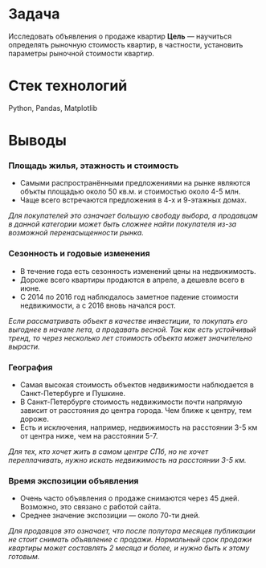 # Задача
Исследовать объявления о продаже квартир
**Цель** — научиться определять рыночную стоимость квартир, в частности, установить параметры рыночной стоимости квартир.

# Стек технологий
Python, Pandas, Matplotlib

# Выводы
### Площадь жилья, этажность и стоимость
* Самыми распространёнными предложениями на рынке являются объкты площадью около 50 кв.м. и стоимостью около 4-5 млн.
* Чаще всего встречаются предложения в 4-х и 9-этажных домах.

*Для покупателей это означает большую свободу выбора, а продавцам в данной категории может быть сложнее найти покупателя из-за возможной перенасыщенности рынка.*

### Сезонность и годовые изменения
* В течение года есть сезонность изменений цены на недвижимость.
* Дороже всего квартиры продаются в апреле, а дешевле всего в июне.
* С 2014 по 2016 год наблюдалось заметное падение стоимости недвижимости, а с 2016 вновь начался рост.

*Если рассматривать объект в качестве инвестиции, то покупать его выгоднее в начале лета, а продавать весной. Так как есть устойчивый тренд, то через несколько лет стоимость объекта может значительно вырасти.*

### География
* Самая высокая стоимость объектов недвижимости наблюдается в Санкт-Петербурге и Пушкине.
* В Санкт-Петербурге стоимость недвижимости почти напрямую зависит от расстояния до центра города. Чем ближе к центру, тем дороже.
* Есть и исключения, например, недвижимость на расстоянии 3-5 км от центра ниже, чем на расстоянии 5-7.

*Для тех, кто хочет жить в самом центре СПб, но не хочет переплачивать, нужно искать недвижимость на расстоянии 3-5 км.*

### Время экспозиции объявления
* Очень часто объявления о продаже снимаются через 45 дней. Возможно, это связано с работой сайта.
* Среднее значение экспозиции — около 70-ти дней.

*Для продавцов это означает, что после полутора месяцев публикации не стоит снимать объявление с продажи. Нормальный срок продажи квартиры может составлять 2 месяца и более, и нужно быть к этому готовым.*

